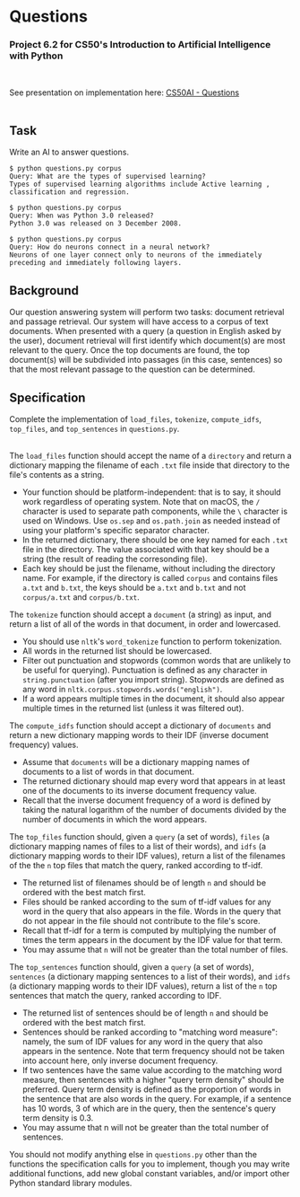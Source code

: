 # Questions
### Project 6.2 for CS50's Introduction to Artificial Intelligence with Python
<br>

See presentation on implementation here: [CS50AI - Questions](https://youtu.be/aJwgSrBxhVc)
<br><br>

## Task
Write an AI to answer questions.

```
$ python questions.py corpus
Query: What are the types of supervised learning?
Types of supervised learning algorithms include Active learning , classification and regression.

$ python questions.py corpus
Query: When was Python 3.0 released?
Python 3.0 was released on 3 December 2008.

$ python questions.py corpus
Query: How do neurons connect in a neural network?
Neurons of one layer connect only to neurons of the immediately preceding and immediately following layers.
```

## Background
Our question answering system will perform two tasks: document retrieval and passage retrieval. Our system will have access to a corpus of text documents. When presented with a query (a question in English asked by the user), document retrieval will first identify which document(s) are most relevant to the query. Once the top documents are found, the top document(s) will be subdivided into passages (in this case, sentences) so that the most relevant passage to the question can be determined.

## Specification
Complete the implementation of ```load_files```, ```tokenize```, ```compute_idfs```, ```top_files```, and ```top_sentences``` in ```questions.py```.
<br><br>

The ```load_files``` function should accept the name of a ```directory``` and return a dictionary mapping the filename of each ```.txt``` file inside that directory to the file's contents as a string.
- Your function should be platform-independent: that is to say, it should work regardless of operating system. Note that on macOS, the ```/``` character is used to separate path components, while the ```\``` character is used on Windows. Use ```os.sep``` and ```os.path.join``` as needed instead of using your platform's specific separator character.
- In the returned dictionary, there should be one key named for each ```.txt``` file in the directory. The value associated with that key should be a string (the result of reading the corresonding file).
- Each key should be just the filename, without including the directory name. For example, if the directory is called ```corpus``` and contains files ```a.txt``` and ```b.txt```, the keys should be ```a.txt``` and ```b.txt``` and not ```corpus/a.txt``` and ```corpus/b.txt```.

The ```tokenize``` function should accept a ```document``` (a string) as input, and return a list of all of the words in that document, in order and lowercased.
- You should use ```nltk```'s ```word_tokenize``` function to perform tokenization.
- All words in the returned list should be lowercased.
- Filter out punctuation and stopwords (common words that are unlikely to be useful for querying). Punctuation is defined as any character in ```string.punctuation``` (after you import string). Stopwords are defined as any word in ```nltk.corpus.stopwords.words("english")```.
- If a word appears multiple times in the document, it should also appear multiple times in the returned list (unless it was filtered out).

The ```compute_idfs``` function should accept a dictionary of ```documents``` and return a new dictionary mapping words to their IDF (inverse document frequency) values.
- Assume that ```documents``` will be a dictionary mapping names of documents to a list of words in that document.
- The returned dictionary should map every word that appears in at least one of the documents to its inverse document frequency value.
- Recall that the inverse document frequency of a word is defined by taking the natural logarithm of the number of documents divided by the number of documents in which the word appears.

The ```top_files``` function should, given a ```query``` (a set of words), ```files``` (a dictionary mapping names of files to a list of their words), and ```idfs``` (a dictionary mapping words to their IDF values), return a list of the filenames of the the ```n``` top files that match the query, ranked according to tf-idf.
- The returned list of filenames should be of length ```n``` and should be ordered with the best match first.
- Files should be ranked according to the sum of tf-idf values for any word in the query that also appears in the file. Words in the query that do not appear in the file should not contribute to the file's score.
- Recall that tf-idf for a term is computed by multiplying the number of times the term appears in the document by the IDF value for that term.
- You may assume that ```n``` will not be greater than the total number of files.

The ```top_sentences``` function should, given a ```query``` (a set of words), ```sentences``` (a dictionary mapping sentences to a list of their words), and ```idfs``` (a dictionary mapping words to their IDF values), return a list of the ```n``` top sentences that match the query, ranked according to IDF.
- The returned list of sentences should be of length ```n``` and should be ordered with the best match first.
- Sentences should be ranked according to "matching word measure": namely, the sum of IDF values for any word in the query that also appears in the sentence. Note that term frequency should not be taken into account here, only inverse document frequency.
- If two sentences have the same value according to the matching word measure, then sentences with a higher "query term density" should be preferred. Query term density is defined as the proportion of words in the sentence that are also words in the query. For example, if a sentence has 10 words, 3 of which are in the query, then the sentence's query term density is 0.3.
- You may assume that n will not be greater than the total number of sentences.

You should not modify anything else in ```questions.py``` other than the functions the specification calls for you to implement, though you may write additional functions, add new global constant variables, and/or import other Python standard library modules.